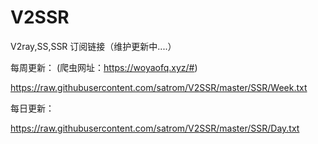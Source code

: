 # V2SSR
 V2ray,SS,SSR 订阅链接（维护更新中....）


每周更新：  (爬虫网址：https://woyaofq.xyz/#)

https://raw.githubusercontent.com/satrom/V2SSR/master/SSR/Week.txt

每日更新：

https://raw.githubusercontent.com/satrom/V2SSR/master/SSR/Day.txt

